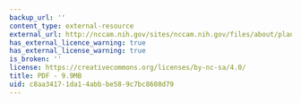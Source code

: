 ```yaml
---
backup_url: ''
content_type: external-resource
external_url: http://nccam.nih.gov/sites/nccam.nih.gov/files/about/plans/2005/strategicplan.pdf
has_external_licence_warning: true
has_external_license_warning: true
is_broken: ''
license: https://creativecommons.org/licenses/by-nc-sa/4.0/
title: PDF - 9.9MB
uid: c8aa3417-1da1-4abb-be58-9c7bc8608d79
---
```

